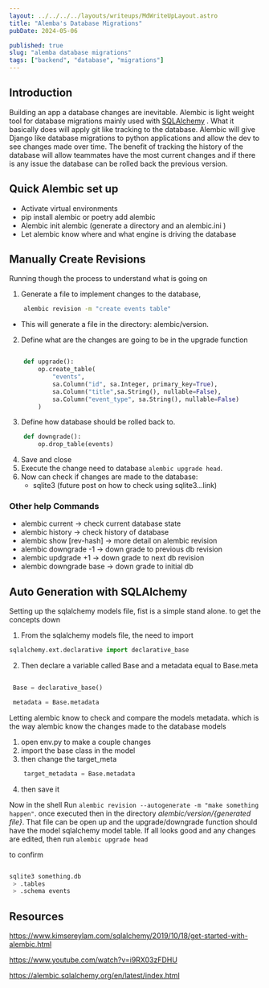 ```yaml
---
layout: ../../../../layouts/writeups/MdWriteUpLayout.astro
title: "Alemba's Database Migrations"
pubDate: 2024-05-06

published: true
slug: "alemba database migrations"
tags: ["backend", "database", "migrations"]
---
```




## Introduction

Building an app a database changes are inevitable. Alembic is  light weight tool for database migrations mainly used with [SQLAlchemy](https://www.sqlalchemy.org) . What it basically does will apply git like tracking to the database. Alembic will give Django like database migrations to python applications and allow the dev to see changes made over time. The benefit of tracking the history of the database will allow teammates have the most current changes and if there is any issue the database can be rolled back the previous version.

## Quick Alembic set up
- Activate virtual environments
- pip install alembic or poetry add alembic
- Alembic init alembic (generate a directory and an alembic.ini )
- Let alembic know where and what engine is driving the database


## Manually Create Revisions

Running though the process to understand what is going on

1. Generate a file to implement changes to the database, 
```bash 
	alembic revision -m "create events table"
 ``` 

 - This will generate a file in the directory:  alembic/version.

2. Define what are the changes are going to be in the upgrade function

	 
```python

	def upgrade():
		op.create_table(
			"events",
			sa.Column("id", sa.Integer, primary_key=True),
			sa.Column("title",sa.String(), nullable=False),
			sa.Column("event_type", sa.String(), nullable=False)
		)

```
3. Define how database should be rolled back to.
```python
	def downgrade():
		op.drop_table(events)
```
4. Save and close
5. Execute the change need to database ```alembic upgrade head```. 
6. Now can check if changes are made to the database: 
	- sqlite3  (future post on how to check using sqlite3...link)

### Other help Commands

- alembic current -> check current database state
- alembic history -> check history of database
- alembic show [rev-hash] -> more detail on alembic revision
- alembic downgrade -1 -> down grade to previous db revision
- alembic updgrade +1 -> down grade to next db revision
- alembic downgrade base -> down grade to initial db

## Auto Generation with SQLAlchemy

Setting up the sqlalchemy models file, fist is a simple stand alone. to get the concepts down 

1. From the sqlalchemy models file, the need to import 
```python
sqlalchemy.ext.declarative import declarative_base
``` 
2.  Then declare a variable called Base and a metadata equal to Base.meta
```python
 
 Base = declarative_base()

 metadata = Base.metadata
```

Letting alembic know to check and compare the models metadata. which is the way alembic know the changes made to the database models

1. open env.py to make a couple changes 
2.  import the base class in the model
3. then change the target_meta
```python 
	target_metadata = Base.metadata
```
4. then save it

Now in the shell Run ```alembic revision --autogenerate -m "make something happen"```.
once executed then in the directory *alembic/version/{generated file}*. That file can be open up and the upgrade/downgrade function should have the model sqlalchemy model table.
If all looks good and any changes are edited,  then run ```alembic upgrade head```

to confirm
```bash

sqlite3 something.db
 > .tables
 > .schema events

```
 
## Resources

https://www.kimsereylam.com/sqlalchemy/2019/10/18/get-started-with-alembic.html

https://www.youtube.com/watch?v=i9RX03zFDHU

https://alembic.sqlalchemy.org/en/latest/index.html
